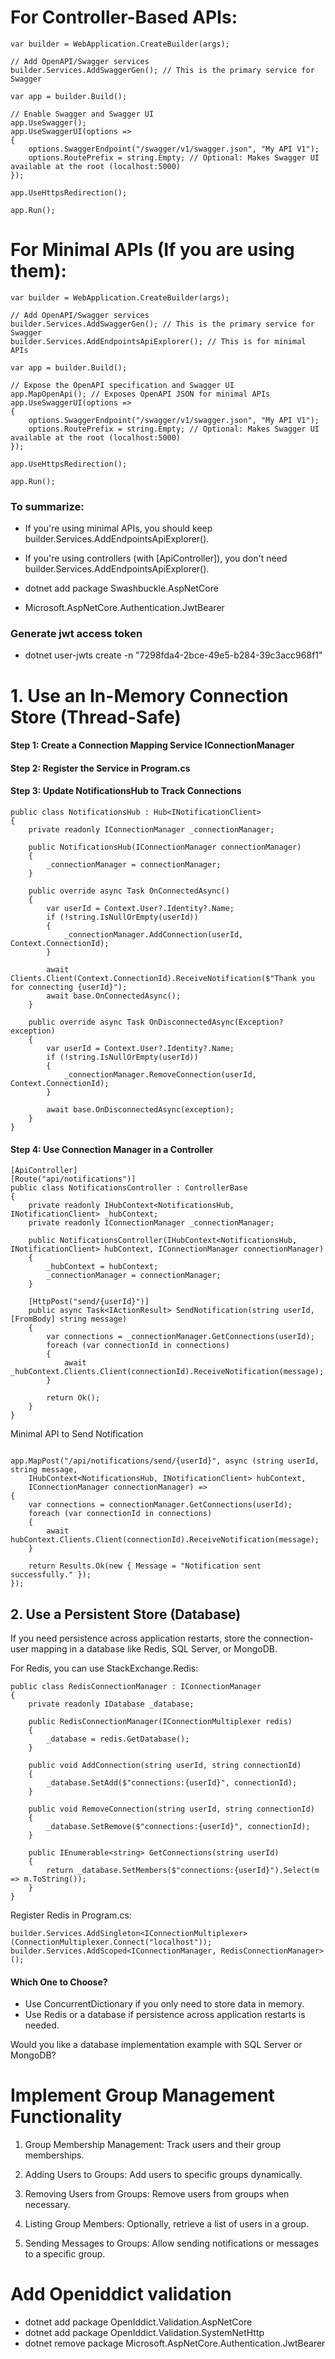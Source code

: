# For Controller-Based APIs:
```
var builder = WebApplication.CreateBuilder(args);

// Add OpenAPI/Swagger services
builder.Services.AddSwaggerGen(); // This is the primary service for Swagger

var app = builder.Build();

// Enable Swagger and Swagger UI
app.UseSwagger();
app.UseSwaggerUI(options =>
{
    options.SwaggerEndpoint("/swagger/v1/swagger.json", "My API V1");
    options.RoutePrefix = string.Empty; // Optional: Makes Swagger UI available at the root (localhost:5000)
});

app.UseHttpsRedirection();

app.Run();

```

# For Minimal APIs (If you are using them):
```
var builder = WebApplication.CreateBuilder(args);

// Add OpenAPI/Swagger services
builder.Services.AddSwaggerGen(); // This is the primary service for Swagger
builder.Services.AddEndpointsApiExplorer(); // This is for minimal APIs

var app = builder.Build();

// Expose the OpenAPI specification and Swagger UI
app.MapOpenApi(); // Exposes OpenAPI JSON for minimal APIs
app.UseSwaggerUI(options =>
{
    options.SwaggerEndpoint("/swagger/v1/swagger.json", "My API V1");
    options.RoutePrefix = string.Empty; // Optional: Makes Swagger UI available at the root (localhost:5000)
});

app.UseHttpsRedirection();

app.Run();
```

### To summarize:
- If you're using minimal APIs, you should keep builder.Services.AddEndpointsApiExplorer().
- If you're using controllers (with [ApiController]), you don't need builder.Services.AddEndpointsApiExplorer().


- dotnet add package Swashbuckle.AspNetCore
- Microsoft.AspNetCore.Authentication.JwtBearer

### Generate jwt access token

- dotnet user-jwts create -n "7298fda4-2bce-49e5-b284-39c3acc968f1"

# 1. Use an In-Memory Connection Store (Thread-Safe)
#### Step 1: Create a Connection Mapping Service IConnectionManager
#### Step 2: Register the Service in Program.cs
#### Step 3: Update NotificationsHub to Track Connections
```
public class NotificationsHub : Hub<INotificationClient>
{
    private readonly IConnectionManager _connectionManager;

    public NotificationsHub(IConnectionManager connectionManager)
    {
        _connectionManager = connectionManager;
    }

    public override async Task OnConnectedAsync()
    {
        var userId = Context.User?.Identity?.Name;
        if (!string.IsNullOrEmpty(userId))
        {
            _connectionManager.AddConnection(userId, Context.ConnectionId);
        }

        await Clients.Client(Context.ConnectionId).ReceiveNotification($"Thank you for connecting {userId}");
        await base.OnConnectedAsync();
    }

    public override async Task OnDisconnectedAsync(Exception? exception)
    {
        var userId = Context.User?.Identity?.Name;
        if (!string.IsNullOrEmpty(userId))
        {
            _connectionManager.RemoveConnection(userId, Context.ConnectionId);
        }

        await base.OnDisconnectedAsync(exception);
    }
}

```

#### Step 4: Use Connection Manager in a Controller
```
[ApiController]
[Route("api/notifications")]
public class NotificationsController : ControllerBase
{
    private readonly IHubContext<NotificationsHub, INotificationClient> _hubContext;
    private readonly IConnectionManager _connectionManager;

    public NotificationsController(IHubContext<NotificationsHub, INotificationClient> hubContext, IConnectionManager connectionManager)
    {
        _hubContext = hubContext;
        _connectionManager = connectionManager;
    }

    [HttpPost("send/{userId}")]
    public async Task<IActionResult> SendNotification(string userId, [FromBody] string message)
    {
        var connections = _connectionManager.GetConnections(userId);
        foreach (var connectionId in connections)
        {
            await _hubContext.Clients.Client(connectionId).ReceiveNotification(message);
        }

        return Ok();
    }
}
```

Minimal API to Send Notification
```

app.MapPost("/api/notifications/send/{userId}", async (string userId, string message, 
    IHubContext<NotificationsHub, INotificationClient> hubContext, 
    IConnectionManager connectionManager) =>
{
    var connections = connectionManager.GetConnections(userId);
    foreach (var connectionId in connections)
    {
        await hubContext.Clients.Client(connectionId).ReceiveNotification(message);
    }

    return Results.Ok(new { Message = "Notification sent successfully." });
});
```
## 2. Use a Persistent Store (Database)
If you need persistence across application restarts, store the connection-user mapping in a database like Redis, SQL Server, or MongoDB.

For Redis, you can use StackExchange.Redis:
```
public class RedisConnectionManager : IConnectionManager
{
    private readonly IDatabase _database;

    public RedisConnectionManager(IConnectionMultiplexer redis)
    {
        _database = redis.GetDatabase();
    }

    public void AddConnection(string userId, string connectionId)
    {
        _database.SetAdd($"connections:{userId}", connectionId);
    }

    public void RemoveConnection(string userId, string connectionId)
    {
        _database.SetRemove($"connections:{userId}", connectionId);
    }

    public IEnumerable<string> GetConnections(string userId)
    {
        return _database.SetMembers($"connections:{userId}").Select(m => m.ToString());
    }
}

```
Register Redis in Program.cs:
```
builder.Services.AddSingleton<IConnectionMultiplexer>(ConnectionMultiplexer.Connect("localhost"));
builder.Services.AddScoped<IConnectionManager, RedisConnectionManager>();

```
#### Which One to Choose?
- Use ConcurrentDictionary if you only need to store data in memory.
- Use Redis or a database if persistence across application restarts is needed.

Would you like a database implementation example with SQL Server or MongoDB?

# Implement Group Management Functionality
1. Group Membership Management: Track users and their group memberships.

2. Adding Users to Groups: Add users to specific groups dynamically.

3. Removing Users from Groups: Remove users from groups when necessary.

4. Listing Group Members: Optionally, retrieve a list of users in a group.

5. Sending Messages to Groups: Allow sending notifications or messages to a specific group.

# Add Openiddict validation
- dotnet add package OpenIddict.Validation.AspNetCore
- dotnet add package OpenIddict.Validation.SystemNetHttp
- dotnet remove package Microsoft.AspNetCore.Authentication.JwtBearer

